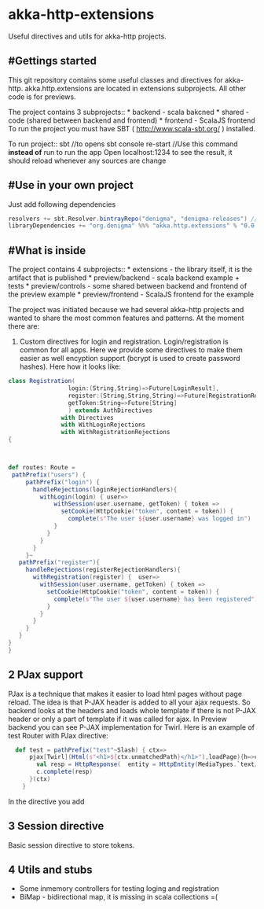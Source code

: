 akka-http-extensions
====================
Useful directives and utils for akka-http projects.

#Gettings started
-----------------

This git repository contains some useful classes and directives for akka-http.
akka.http.extensions are located in extensions subprojects. All other code is for previews.

The project contains 3 subprojects:: 
    * backend - scala bakcned
    * shared -  code (shared between backend and frontend)
    * frontend - ScalaJS frontend 
To run the project you must have SBT ( http://www.scala-sbt.org/ ) installed.

To run project::
    sbt //to opens sbt console
    re-start //Use this command **instead of** run to run the app
    Open localhost:1234 to see the result, it should reload whenever any sources are change

#Use in your own project
------------------------

Just add following dependencies
```sbt
resolvers += sbt.Resolver.bintrayRepo("denigma", "denigma-releases") //add resolver
libraryDependencies += "org.denigma" %%% "akka.http.extensions" % "0.0.1"
```

#What is inside
---------------

The project contains 4 subprojects::
    * extensions - the library itself, it is the artifact that is published 
    * preview/backend - scala backend example + tests
    * preview/controls -  some shared between backend and frontend of the preview example
    * preview/frontend - ScalaJS frontend for the example

The project was initiated because we had several akka-http projects and wanted to share
the most common features and patterns.
At the moment there are:

1) Custom directives for login and registration.
Login/registration is common for all apps. 
Here we provide some directives to make them easier as well encyption support
 (bcrypt is used to create password hashes).
Here how it looks like: 

```scala
class Registration(
                 login:(String,String)=>Future[LoginResult],
                 register:(String,String,String)=>Future[RegistrationResult],
                 getToken:String=>Future[String]
                 ) extends AuthDirectives
               with Directives
               with WithLoginRejections
               with WithRegistrationRejections
{



def routes: Route =
 pathPrefix("users") {
     pathPrefix("login") {
       handleRejections(loginRejectionHandlers){
         withLogin(login) { user=>
             withSession(user.username, getToken) { token =>
               setCookie(HttpCookie("token", content = token)) {
                 complete(s"The user ${user.username} was logged in")
             }
           }
         }
       }
     }~
   pathPrefix("register"){
     handleRejections(registerRejectionHandlers){
       withRegistration(register) {  user=>
         withSession(user.username, getToken) { token =>
           setCookie(HttpCookie("token", content = token)) {
             complete(s"The user ${user.username} has been registered")
           }
         }
       }
     }
   }
}
}
```

2 PJax support
---------------

PJax is a technique that makes it easier to load html pages without page reload.
The idea is that P-JAX header is added to all your ajax requests. 
So backend looks at the headers and loads whole template if there is not P-JAX header
or only a part of template if it was called for ajax. 
In Preview backend you can see P-JAX implementation for Twirl. Here is an example of test Router
with PJax directive:
```scala
  def test = pathPrefix("test"~Slash) { ctx=>
      pjax[Twirl](Html(s"<h1>${ctx.unmatchedPath}</h1>"),loadPage){h=>c=>
        val resp = HttpResponse(  entity = HttpEntity(MediaTypes.`text/html`, h.body  ))
        c.complete(resp)
      }(ctx)
    }
```
In the directive you add 

3 Session directive
-------------------
Basic session directive to store tokens.

4 Utils and stubs
------------------
* Some inmemory controllers for testing loging and registration
* BiMap - bidirectional map, it is missing in scala collections =(